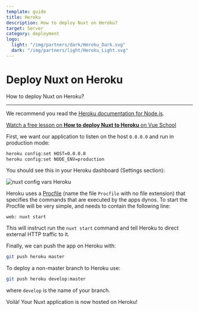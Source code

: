 ```yaml
---
template: guide
title: Heroku
description: How to deploy Nuxt on Heroku?
target: Server
category: deployment
logo:
  light: "/img/partners/dark/Heroku_Dark.svg"
  dark: "/img/partners/light/Heroku_Light.svg"
---
```

# Deploy Nuxt on Heroku

How to deploy Nuxt on Heroku?

---

We recommend you read the [Heroku documentation for Node.js](https://devcenter.heroku.com/articles/nodejs-support).

<div class="Promo__Video">
  <a href="https://vueschool.io/lessons/how-to-deploy-nuxtjs-to-heroku?friend=nuxt" target="_blank">
    <p class="Promo__Video__Icon">
      Watch a free lesson on <strong>How to deploy Nuxt to Heroku</strong> on Vue School
    </p>
  </a>
</div>

First, we want our application to listen on the host `0.0.0.0` and run in production mode:

```bash
heroku config:set HOST=0.0.0.0
heroku config:set NODE_ENV=production
```

You should see this in your Heroku dashboard (Settings section):

![nuxt config vars Heroku](https://i.imgur.com/EEKl6aS.png)

Heroku uses a [Procfile](https://devcenter.heroku.com/articles/procfile) (name the file `Procfile` with no file extension) that specifies the commands that are executed by the apps dynos. To start the Procfile will be very simple, and needs to contain the following line:

```
web: nuxt start
```

This will instruct run the `nuxt start` command and tell Heroku to direct external HTTP traffic to it.

Finally, we can push the app on Heroku with:

```bash
git push heroku master
```

To deploy a non-master branch to Heroku use:

```bash
git push heroku develop:master
```

where `develop` is the name of your branch.

Voilà! Your Nuxt application is now hosted on Heroku!
